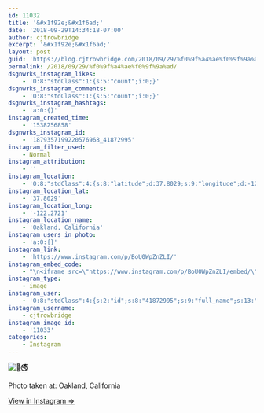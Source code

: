 ```yaml
---
id: 11032
title: '&#x1f92e;&#x1f6ad;'
date: '2018-09-29T14:34:18-07:00'
author: cjtrowbridge
excerpt: '&#x1f92e;&#x1f6ad;'
layout: post
guid: 'https://blog.cjtrowbridge.com/2018/09/29/%f0%9f%a4%ae%f0%9f%9a%ad/'
permalink: /2018/09/29/%f0%9f%a4%ae%f0%9f%9a%ad/
dsgnwrks_instagram_likes:
    - 'O:8:"stdClass":1:{s:5:"count";i:0;}'
dsgnwrks_instagram_comments:
    - 'O:8:"stdClass":1:{s:5:"count";i:0;}'
dsgnwrks_instagram_hashtags:
    - 'a:0:{}'
instagram_created_time:
    - '1538256858'
dsgnwrks_instagram_id:
    - '1879357199220576968_41872995'
instagram_filter_used:
    - Normal
instagram_attribution:
    - ''
instagram_location:
    - 'O:8:"stdClass":4:{s:8:"latitude";d:37.8029;s:9:"longitude";d:-122.2721;s:4:"name";s:19:"Oakland, California";s:2:"id";i:213051194;}'
instagram_location_lat:
    - '37.8029'
instagram_location_long:
    - '-122.2721'
instagram_location_name:
    - 'Oakland, California'
instagram_users_in_photo:
    - 'a:0:{}'
instagram_link:
    - 'https://www.instagram.com/p/BoU0WpZnZLI/'
instagram_embed_code:
    - "\n<iframe src=\"https://www.instagram.com/p/BoU0WpZnZLI/embed/\" width=\"612\" height=\"710\" frameborder=\"0\" scrolling=\"no\" allowtransparency=\"true\" class=\"insta-image-embed\"></iframe>\n"
instagram_type:
    - image
instagram_user:
    - 'O:8:"stdClass":4:{s:2:"id";s:8:"41872995";s:9:"full_name";s:13:"CJ Trowbridge";s:15:"profile_picture";s:141:"https://scontent.cdninstagram.com/vp/f84f0a6bdeca4ac376593587c3ce821c/5C56ED1C/t51.2885-19/s150x150/13724650_1188772791164794_142557231_a.jpg";s:8:"username";s:12:"cjtrowbridge";}'
instagram_username:
    - cjtrowbridge
instagram_image_id:
    - '11033'
categories:
    - Instagram
---
```


[![🤮🚭](https://blog.cjtrowbridge.com/wp-content/uploads/2018/09/1538256858-1-1.jpg)](https://www.instagram.com/p/BoU0WpZnZLI/)

Photo taken at: Oakland, California

[View in Instagram ⇒](https://www.instagram.com/p/BoU0WpZnZLI/)